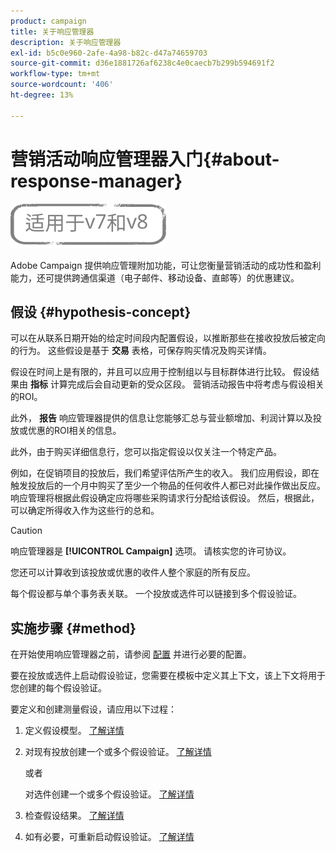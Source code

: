 ```yaml
---
product: campaign
title: 关于响应管理器
description: 关于响应管理器
exl-id: b5c0e960-2afe-4a98-b82c-d47a74659703
source-git-commit: d36e1881726af6238c4e0caecb7b299b594691f2
workflow-type: tm+mt
source-wordcount: '406'
ht-degree: 13%

---
```


# 营销活动响应管理器入门{#about-response-manager}

![](../../assets/common.svg)

Adobe Campaign 提供响应管理附加功能，可让您衡量营销活动的成功性和盈利能力，还可提供跨通信渠道（电子邮件、移动设备、直邮等）的优惠建议。

## 假设 {#hypothesis-concept}

可以在从联系日期开始的给定时间段内配置假设，以推断那些在接收投放后被定向的行为。 这些假设是基于 **交易** 表格，可保存购买情况及购买详情。

假设在时间上是有限的，并且可以应用于控制组以与目标群体进行比较。 假设结果由 **指标** 计算完成后会自动更新的受众区段。 营销活动报告中将考虑与假设相关的ROI。

此外， **报告** 响应管理器提供的信息让您能够汇总与营业额增加、利润计算以及投放或优惠的ROI相关的信息。

此外，由于购买详细信息行，您可以指定假设以仅关注一个特定产品。

例如，在促销项目的投放后，我们希望评估所产生的收入。 我们应用假设，即在触发投放后的一个月中购买了至少一个物品的任何收件人都已对此操作做出反应。 响应管理将根据此假设确定应将哪些采购请求行分配给该假设。 然后，根据此，可以确定所得收入作为这些行的总和。

>[!CAUTION]
>
>响应管理器是 **[!UICONTROL Campaign]** 选项。 请核实您的许可协议。

您还可以计算收到该投放或优惠的收件人整个家庭的所有反应。

每个假设都与单个事务表关联。 一个投放或选件可以链接到多个假设验证。

## 实施步骤 {#method}

在开始使用响应管理器之前，请参阅 [配置](configuration.md) 并进行必要的配置。

要在投放或选件上启动假设验证，您需要在模板中定义其上下文，该上下文将用于您创建的每个假设验证。

要定义和创建测量假设，请应用以下过程：

1. 定义假设模型。 [了解详情](hypothesis-templates.md#creating-a-hypothesis-model)
1. 对现有投放创建一个或多个假设验证。 [了解详情](creating-hypotheses.md#referencing-a-hypothesis-in-a-campaign-delivery)

   或者

   对选件创建一个或多个假设验证。 [了解详情](creating-hypotheses.md#creating-a-hypothesis-on-an-offer)

1. 检查假设结果。 [了解详情](hypothesis-tracking.md)
1. 如有必要，可重新启动假设验证。 [了解详情](creating-hypotheses.md#creating-a-hypothesis-on-the-fly-on-a-delivery)
